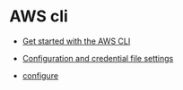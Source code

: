 # AWS cli

- [Get started with the AWS CLI](https://docs.aws.amazon.com/cli/latest/userguide/cli-chap-getting-started.html)
- [Configuration and credential file settings](https://docs.aws.amazon.com/cli/latest/userguide/cli-configure-files.html)

- [configure](https://awscli.amazonaws.com/v2/documentation/api/latest/reference/configure/index.html)
